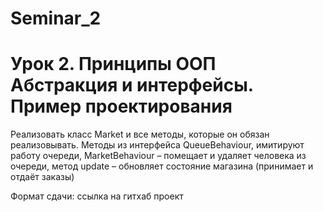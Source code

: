 # Seminar_2
# Урок 2. Принципы ООП Абстракция и интерфейсы. Пример проектирования

Реализовать класс Market и все методы, которые он обязан реализовывать.
Методы из интерфейса QueueBehaviour, имитируют работу очереди, MarketBehaviour – 
помещает и удаляет человека из очереди, метод update – обновляет состояние 
магазина (принимает и отдаёт заказы)

Формат сдачи: ссылка на гитхаб проект
